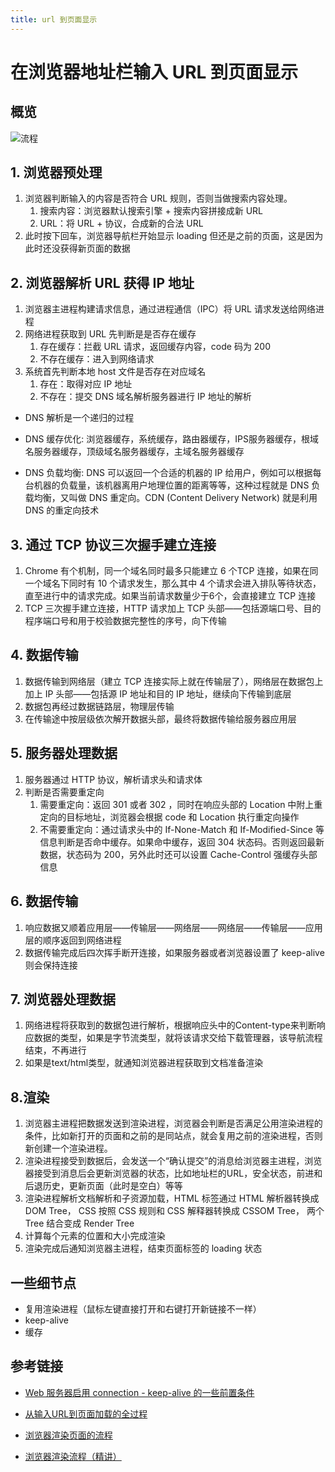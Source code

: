```yaml
---
title: url 到页面显示
---
```


# 在浏览器地址栏输入 URL 到页面显示

## 概览

![流程](/images/url-to-display.png)

## 1. 浏览器预处理

1. 浏览器判断输入的内容是否符合 URL 规则，否则当做搜索内容处理。
    1. 搜索内容：浏览器默认搜索引擎 + 搜索内容拼接成新 URL
    2. URL：将 URL + 协议，合成新的合法 URL
2. 此时按下回车，浏览器导航栏开始显示 loading 但还是之前的页面，这是因为此时还没获得新页面的数据

## 2. 浏览器解析 URL 获得 IP 地址

1. 浏览器主进程构建请求信息，通过进程通信（IPC）将 URL 请求发送给网络进程
2. 网络进程获取到 URL 先判断是是否存在缓存
    1. 存在缓存：拦截 URL 请求，返回缓存内容，code 码为 200
    2. 不存在缓存：进入到网络请求
3. 系统首先判断本地 host 文件是否存在对应域名
    1. 存在：取得对应 IP 地址
    2. 不存在：提交 DNS 域名解析服务器进行 IP 地址的解析

- DNS 解析是一个递归的过程

- DNS 缓存优化: 浏览器缓存，系统缓存，路由器缓存，IPS服务器缓存，根域名服务器缓存，顶级域名服务器缓存，主域名服务器缓存

- DNS 负载均衡: DNS 可以返回一个合适的机器的 IP 给用户，例如可以根据每台机器的负载量，该机器离用户地理位置的距离等等，这种过程就是 DNS 负载均衡，又叫做 DNS 重定向。CDN (Content Delivery Network) 就是利用 DNS 的重定向技术

## 3. 通过 TCP 协议三次握手建立连接

1. Chrome 有个机制，同一个域名同时最多只能建立 6 个TCP 连接，如果在同一个域名下同时有 10 个请求发生，那么其中 4 个请求会进入排队等待状态，直至进行中的请求完成。如果当前请求数量少于6个，会直接建立 TCP 连接
2. TCP 三次握手建立连接，HTTP 请求加上 TCP 头部——包括源端口号、目的程序端口号和用于校验数据完整性的序号，向下传输

## 4. 数据传输

1. 数据传输到网络层（建立 TCP 连接实际上就在传输层了），网络层在数据包上加上 IP 头部——包括源 IP 地址和目的 IP 地址，继续向下传输到底层
2. 数据包再经过数据链路层，物理层传输
3. 在传输途中按层级依次解开数据头部，最终将数据传输给服务器应用层

## 5. 服务器处理数据

1. 服务器通过 HTTP 协议，解析请求头和请求体
2. 判断是否需要重定向
    1. 需要重定向：返回 301 或者 302 ，同时在响应头部的 Location 中附上重定向的目标地址，浏览器会根据 code 和 Location 执行重定向操作
    2. 不需要重定向：通过请求头中的 If-None-Match 和 If-Modified-Since 等信息判断是否命中缓存。如果命中缓存，返回 304 状态码。否则返回最新数据，状态码为 200，另外此时还可以设置 Cache-Control 强缓存头部信息

## 6. 数据传输

1. 响应数据又顺着应用层——传输层——网络层——网络层——传输层——应用层的顺序返回到网络进程
2. 数据传输完成后四次挥手断开连接，如果服务器或者浏览器设置了 keep-alive 则会保持连接

## 7. 浏览器处理数据

1. 网络进程将获取到的数据包进行解析，根据响应头中的Content-type来判断响应数据的类型，如果是字节流类型，就将该请求交给下载管理器，该导航流程结束，不再进行
2. 如果是text/html类型，就通知浏览器进程获取到文档准备渲染

## 8.渲染

1. 浏览器主进程把数据发送到渲染进程，浏览器会判断是否满足公用渲染进程的条件，比如新打开的页面和之前的是同站点，就会复用之前的渲染进程，否则新创建一个渲染进程。
2. 渲染进程接受到数据后，会发送一个“确认提交”的消息给浏览器主进程，浏览器接受到消息后会更新浏览器的状态，比如地址栏的URL，安全状态，前进和后退历史，更新页面（此时是空白）等等
3. 渲染进程解析文档解析和子资源加载，HTML 标签通过 HTML 解析器转换成 DOM Tree， CSS 按照 CSS 规则和 CSS 解释器转换成 CSSOM Tree， 两个 Tree 结合变成 Render Tree
4. 计算每个元素的位置和大小完成渲染
5. 渲染完成后通知浏览器主进程，结束页面标签的 loading 状态

## 一些细节点

- 复用渲染进程（鼠标左键直接打开和右键打开新链接不一样）
- keep-alive
- 缓存

## 参考链接

- [Web 服务器启用 connection - keep-alive 的一些前置条件](https://zhuanlan.zhihu.com/p/573814007)

- [从输入URL到页面加载的全过程](https://www.cnblogs.com/xiaohuochai/p/9193083.html)

- [浏览器渲染页面的流程](https://blog.csdn.net/weixin_43190804/article/details/123092074)

- [浏览器渲染流程（精讲）](https://zhuanlan.zhihu.com/p/586060532)
